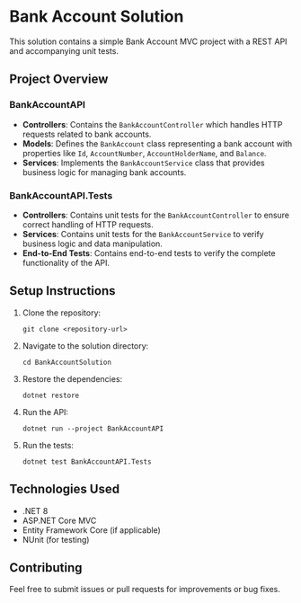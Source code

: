 # Bank Account Solution

This solution contains a simple Bank Account MVC project with a REST API and accompanying unit tests.

## Project Overview

### BankAccountAPI
- **Controllers**: Contains the `BankAccountController` which handles HTTP requests related to bank accounts.
- **Models**: Defines the `BankAccount` class representing a bank account with properties like `Id`, `AccountNumber`, `AccountHolderName`, and `Balance`.
- **Services**: Implements the `BankAccountService` class that provides business logic for managing bank accounts.

### BankAccountAPI.Tests
- **Controllers**: Contains unit tests for the `BankAccountController` to ensure correct handling of HTTP requests.
- **Services**: Contains unit tests for the `BankAccountService` to verify business logic and data manipulation.
- **End-to-End Tests**: Contains end-to-end tests to verify the complete functionality of the API.

## Setup Instructions

1. Clone the repository:
   ```
   git clone <repository-url>
   ```

2. Navigate to the solution directory:
   ```
   cd BankAccountSolution
   ```

3. Restore the dependencies:
   ```
   dotnet restore
   ```

4. Run the API:
   ```
   dotnet run --project BankAccountAPI
   ```

5. Run the tests:
   ```
   dotnet test BankAccountAPI.Tests
   ```

## Technologies Used
- .NET 8
- ASP.NET Core MVC
- Entity Framework Core (if applicable)
- NUnit (for testing)

## Contributing
Feel free to submit issues or pull requests for improvements or bug fixes.